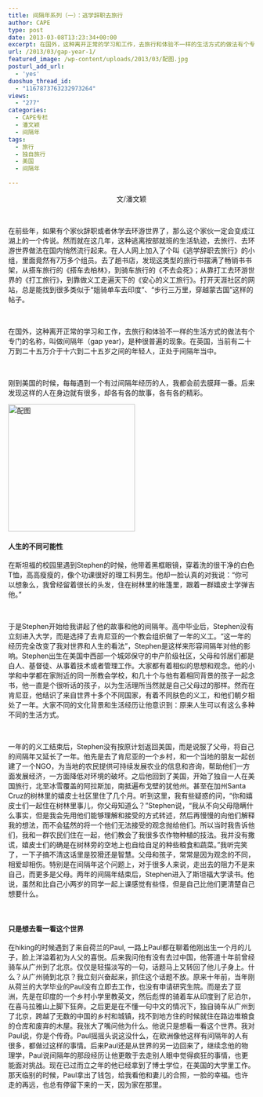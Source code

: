 ```yaml
---
title: 间隔年系列（一）：逃学辞职去旅行
author: CAPE
type: post
date: 2013-03-08T13:23:34+00:00
excerpt: 在国外，这种离开正常的学习和工作，去旅行和体验不一样的生活方式的做法有个专门的名称，叫做间隔年（gap year)，是种很普遍的现象。在英国，当前有二十万到二十五万介于十六到二十五岁之间的年轻人，正处于间隔年当中。刚到美国的时候，每每遇到一个有过间隔年经历的人，我都会前去膜拜一番。后来发现这样的人在身边就有很多，却各有各的故事，各有各的精彩。
url: /2013/03/gap-year-1/
featured_image: /wp-content/uploads/2013/03/配图.jpg
posturl_add_url:
  - 'yes'
duoshuo_thread_id:
  - "1167873763232973264"
views:
  - "277"
categories:
  - CAPE专栏
  - 潘文颖
  - 间隔年
tags:
  - 旅行
  - 独自旅行
  - 美国
  - 间隔年

---
```

<p style="text-align: center;">
  文/潘文颖
</p>

&nbsp;

在前些年，如果有个家伙辞职或者休学去环游世界了，那么这个家伙一定会变成江湖上的一个传说。然而就在这几年，这种逃离按部就班的生活轨迹，去旅行、去环游世界做法在国内悄然流行起来。在人人网上加入了个叫《逃学辞职去旅行》的小组，里面竟然有7万多个组员。去了趟书店，发现这类型的旅行书摆满了畅销书书架，从搭车旅行的《搭车去柏林》，到骑车旅行的《不去会死》；从靠打工去环游世界的《打工旅行》，到靠做义工走遍天下的《安心的义工旅行》。打开天涯社区的网站，总是能找到很多类似于“姐骑单车去印度”、“步行三万里，穿越蒙古国”这样的帖子。

&nbsp;

在国外，这种离开正常的学习和工作，去旅行和体验不一样的生活方式的做法有个专门的名称，叫做间隔年（gap year)，是种很普遍的现象。在英国，当前有二十万到二十五万介于十六到二十五岁之间的年轻人，正处于间隔年当中。

&nbsp;

刚到美国的时候，每每遇到一个有过间隔年经历的人，我都会前去膜拜一番。后来发现这样的人在身边就有很多，却各有各的故事，各有各的精彩。

<img class="wp-image-5221 alignnone" alt="配图" src="http://www.hicape.com/wp-content/uploads/2013/03/配图.jpg" width="259" height="259" srcset="http://hicape.com/wp-content/uploads/2013/03/配图.jpg 720w, http://hicape.com/wp-content/uploads/2013/03/配图-290x290.jpg 290w, http://hicape.com/wp-content/uploads/2013/03/配图-300x300.jpg 300w, http://hicape.com/wp-content/uploads/2013/03/配图-50x50.jpg 50w" sizes="(max-width: 259px) 100vw, 259px" /> 

#### **人生的不同可能性**

在斯坦福的校园里遇到Stephen的时候，他带着黑框眼镜，穿着洗的很干净的白色T恤，高高瘦瘦的，像个功课很好的理工科男生。他却一脸认真的对我说：“你可以想象么，我曾经留着很长的头发，住在树林里的帐篷里，跟着一群嬉皮士学弹吉他。”

&nbsp;

于是Stephen开始给我讲起了他的故事和他的间隔年。高中毕业后，Stephen没有立刻进入大学，而是选择了去肯尼亚的一个教会组织做了一年的义工。“这一年的经历完全改变了我对世界和人生的看法”，Stephen是这样来形容间隔年对他的影响。Stephen出生在美国中西部一个城郊保守的中产阶级社区，父母和邻居们都是白人、基督徒、从事着技术或者管理工作。大家都有着相似的思想和观念。他的小学和中学都在家附近的同一所教会学校，和几十个与他有着相同背景的孩子一起念书，他一直是个很听话的孩子，以为生活理所当然就是自己父母过的那样。然而在肯尼亚，他结识了来自世界十多个不同国家，有着不同肤色的义工，和他们朝夕相处了一年。大家不同的文化背景和生活经历让他意识到：原来人生可以有这么多种不同的生活方式。

&nbsp;

一年的的义工结束后，Stephen没有按原计划返回美国，而是说服了父母，将自己的间隔年又延长了一年。他先是去了肯尼亚的一个乡村，和一个当地的朋友一起创建了一个NGO，为当地的农民提供可持续发展农业的信息和咨询，帮助他们一方面发展经济，一方面降低对环境的破坏。之后他回到了美国，开始了独自一人在美国旅行，北至冰雪覆盖的阿拉斯加，南抵遍布戈壁的犹他州。甚至在加州Santa Cruz的树林里的嬉皮士社区里住了几个月。听到这里，我有些疑惑的问，“你和嬉皮士们一起住在树林里事儿，你父母知道么？”Stephen说，“我从不向父母隐瞒什么事实，但是我会先用他们能够理解和接受的方式转述，然后再慢慢的向他们解释我的想法，而不会猛然的将一个他们无法接受的观念抛给他们。所以当时我告诉他们，我和一群农民们住在一起，他们教会了我很多农作物种植的技法。我并没有撒谎，嬉皮士们的确是在树林旁的空地上也自给自足的种些粮食和蔬菜。”我听完笑了，一下子搞不清这话里是狡猾还是智慧。父母和孩子，常常是因为观念的不同，相爱却相伤。特别是在间隔年这个问题上，对于很多人来说，走出去的阻力不是来自己，而更多是父母。两年的间隔年结束后，Stephen进入了斯坦福大学读书。他说，虽然和比自己小两岁的同学一起上课感觉有些怪，但是自己比他们更清楚自己想要什么。

&nbsp;

#### **只是想去看一看这个世界**

在hiking的时候遇到了来自荷兰的Paul, 一路上Paul都在聊着他刚出生一个月的儿子，脸上洋溢着初为人父的喜悦。后来我问他有没有去过中国，他答道十年前曾经骑车从广州到了北京。仅仅是轻描淡写的一句，话题马上又转回了他儿子身上。什么？从广州骑到北京？我立刻兴奋起来，抓住这个话题不放。原来十年前，当年刚从荷兰的大学毕业的Paul没有立即去工作，也没有申请研究生院。而是去了亚洲，先是在印度的一个乡村小学里教英文，然后彪悍的骑着车从印度到了尼泊尔，在喜马拉雅山上脚下狂奔。之后更是在不懂一句中文的情况下，独自骑车从广州到了北京，跨越了无数的中国的乡村和城镇，找不到地方住的时候就住在路边堆粮食的仓库和废弃的木屋。我张大了嘴问他为什么。他说只是想看一看这个世界。我对Paul说，你是个传奇。Paul摇摇头说这没什么，在欧洲像他这样有间隔年的人有很多，都做过这样的事情。后来Paul还是从世界的另一边回来了，继续念他的物理学，Paul说间隔年的那段经历让他更敢于去走别人眼中觉得疯狂的事情，也更能面对挑战。现在已过而立之年的他已经拿到了博士学位，在美国的大学里工作。那天临别的时候，Paul拿出了钱包，给我看他和妻儿的合照，一脸的幸福。也许走的再远，也总有停留下来的一天，因为家在那里。

&nbsp;